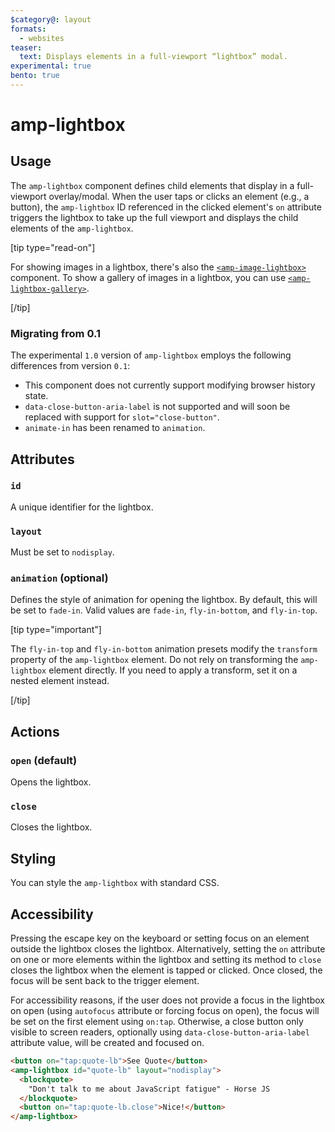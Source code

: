 ```yaml
---
$category@: layout
formats:
  - websites
teaser:
  text: Displays elements in a full-viewport “lightbox” modal.
experimental: true
bento: true
---
```


<!---
Copyright 2021 The AMP HTML Authors. All Rights Reserved.

Licensed under the Apache License, Version 2.0 (the "License");
you may not use this file except in compliance with the License.
You may obtain a copy of the License at

      http://www.apache.org/licenses/LICENSE-2.0

Unless required by applicable law or agreed to in writing, software
distributed under the License is distributed on an "AS-IS" BASIS,
WITHOUT WARRANTIES OR CONDITIONS OF ANY KIND, either express or implied.
See the License for the specific language governing permissions and
limitations under the License.
-->

# amp-lightbox

## Usage

The `amp-lightbox` component defines child elements that display in a
full-viewport overlay/modal. When the user taps or clicks an element (e.g., a
button), the `amp-lightbox` ID referenced in the clicked element's `on`
attribute triggers the lightbox to take up the full viewport and displays the
child elements of the `amp-lightbox`.

[tip type="read-on"]

For showing images in a lightbox, there's also the
[`<amp-image-lightbox>`](../amp-image-lightbox/amp-image-lightbox.md)
component. To show a gallery of images in a lightbox, you can use
[`<amp-lightbox-gallery>`](../amp-lightbox-gallery/amp-lightbox-gallery.md).

[/tip]

### Migrating from 0.1

The experimental `1.0` version of `amp-lightbox` employs the following differences from version `0.1`:

-   This component does not currently support modifying browser history state.
-   `data-close-button-aria-label` is not supported and will soon be replaced with support for `slot="close-button"`.
-   `animate-in` has been renamed to `animation`.

## Attributes

### `id`

A unique identifier for the lightbox.

### `layout`

Must be set to `nodisplay`.

### `animation` (optional)

Defines the style of animation for opening the lightbox. By default, this will
be set to `fade-in`. Valid values are `fade-in`, `fly-in-bottom`, and
`fly-in-top`.

[tip type="important"]

The `fly-in-top` and `fly-in-bottom` animation presets modify the `transform`
property of the `amp-lightbox` element. Do not rely on transforming the
`amp-lightbox` element directly. If you need to apply a transform, set it on a
nested element instead.

[/tip]

## Actions

### `open` (default)

Opens the lightbox.

### `close`

Closes the lightbox.

## Styling

You can style the `amp-lightbox` with standard CSS.

## Accessibility

Pressing the escape key on the keyboard or setting focus on an element outside
the lightbox closes the lightbox. Alternatively, setting the `on` attribute on
one or more elements within the lightbox and setting its method to `close`
closes the lightbox when the element is tapped or clicked. Once closed, the
focus will be sent back to the trigger element.

For accessibility reasons, if the user does not provide a focus in the lightbox
on open (using `autofocus` attribute or forcing focus on open), the focus will
be set on the first element using `on:tap`. Otherwise, a close button only
visible to screen readers, optionally using `data-close-button-aria-label`
attribute value, will be created and focused on.

```html
<button on="tap:quote-lb">See Quote</button>
<amp-lightbox id="quote-lb" layout="nodisplay">
  <blockquote>
    "Don't talk to me about JavaScript fatigue" - Horse JS
  </blockquote>
  <button on="tap:quote-lb.close">Nice!</button>
</amp-lightbox>
```
